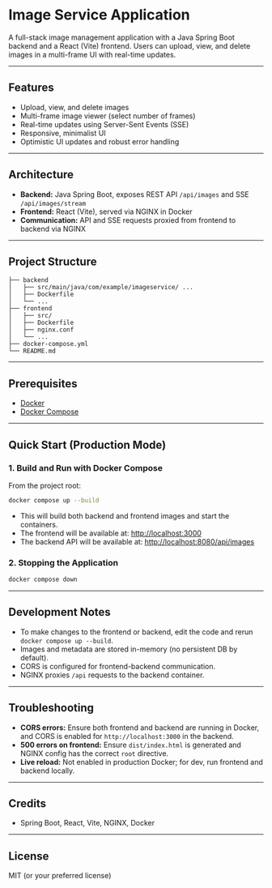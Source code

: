 # Image Service Application

A full-stack image management application with a Java Spring Boot backend and a React (Vite) frontend. Users can upload, view, and delete images in a multi-frame UI with real-time updates.

---

## Features
- Upload, view, and delete images
- Multi-frame image viewer (select number of frames)
- Real-time updates using Server-Sent Events (SSE)
- Responsive, minimalist UI
- Optimistic UI updates and robust error handling

---

## Architecture
- **Backend:** Java Spring Boot, exposes REST API `/api/images` and SSE `/api/images/stream`
- **Frontend:** React (Vite), served via NGINX in Docker
- **Communication:** API and SSE requests proxied from frontend to backend via NGINX

---

## Project Structure
```
├── backend
│   ├── src/main/java/com/example/imageservice/ ...
│   ├── Dockerfile
│   └── ...
├── frontend
│   ├── src/
│   ├── Dockerfile
│   ├── nginx.conf
│   └── ...
├── docker-compose.yml
└── README.md
```

---

## Prerequisites
- [Docker](https://www.docker.com/products/docker-desktop)
- [Docker Compose](https://docs.docker.com/compose/)

---

## Quick Start (Production Mode)

### 1. Build and Run with Docker Compose
From the project root:
```sh
docker compose up --build
```
- This will build both backend and frontend images and start the containers.
- The frontend will be available at: [http://localhost:3000](http://localhost:3000)
- The backend API will be available at: [http://localhost:8080/api/images](http://localhost:8080/api/images)

### 2. Stopping the Application
```sh
docker compose down
```

---

## Development Notes
- To make changes to the frontend or backend, edit the code and rerun `docker compose up --build`.
- Images and metadata are stored in-memory (no persistent DB by default).
- CORS is configured for frontend-backend communication.
- NGINX proxies `/api` requests to the backend container.

---

## Troubleshooting
- **CORS errors:** Ensure both frontend and backend are running in Docker, and CORS is enabled for `http://localhost:3000` in the backend.
- **500 errors on frontend:** Ensure `dist/index.html` is generated and NGINX config has the correct `root` directive.
- **Live reload:** Not enabled in production Docker; for dev, run frontend and backend locally.

---

## Credits
- Spring Boot, React, Vite, NGINX, Docker

---

## License
MIT (or your preferred license)
